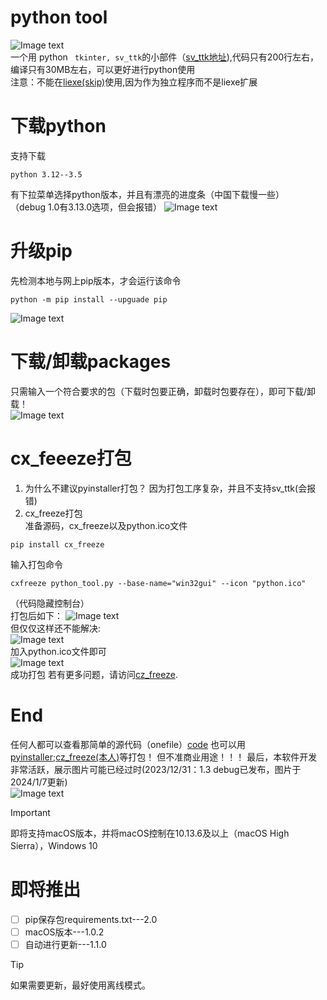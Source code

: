 # python tool
![Image text](https://github.com/githubtohaoyangli/python_tool/blob/main/image/wg.png?raw=true)  
一个用 python `` tkinter, sv_ttk``的小部件（[sv_ttk地址](https://github.com/rdbende/Sun-Valley-ttk-theme)),代码只有200行左右，编译只有30MB左右，可以更好进行python使用  
注意：不能在[liexe(skip)](https://github.com/githubtohaoyangli/liexe-skip-download)使用,因为作为独立程序而不是liexe扩展
# 下载python
支持下载  
```commandline
python 3.12--3.5
```
有下拉菜单选择python版本，并且有漂亮的进度条（中国下载慢一些）  
（debug 1.0有3.13.0选项，但会报错）
![Image text](https://github.com/githubtohaoyangli/python_tool/blob/main/image/download.png?raw=true) 
# 升级pip
先检测本地与网上pip版本，才会运行该命令
```commandline
python -m pip install --upguade pip
```
![Image text](https://github.com/githubtohaoyangli/python_tool/blob/main/image/pip.png?raw=true)  
# 下载/卸载packages
只需输入一个符合要求的包（下载时包要正确，卸载时包要存在），即可下载/卸载！  
![Image text](https://github.com/githubtohaoyangli/python_tool/blob/main/image/install.png?raw=true)
# cx_feeeze打包
1. 为什么不建议pyinstaller打包？
因为打包工序复杂，并且不支持sv_ttk(会报错)
2. cx_freeze打包  
准备源码，cx_freeze以及python.ico文件
```commandline
pip install cx_freeze
```
输入打包命令  
````commandline
cxfreeze python_tool.py --base-name="win32gui" --icon "python.ico"
````
（代码隐藏控制台）  
打包后如下： 
![Image text](https://github.com/githubtohaoyangli/python_tool/blob/main/image/exe.png?raw=true)  
但仅仅这样还不能解决:  
![Image text](https://github.com/githubtohaoyangli/python_tool/blob/main/image/ERROR.png?raw=true)  
加入python.ico文件即可  
![Image text](https://github.com/githubtohaoyangli/python_tool/blob/main/image/right.png?raw=true)  
成功打包
若有更多问题，请访问[cz_freeze](https://github.com/marcelotduarte/cx_Freeze).
# End
任何人都可以查看那简单的源代码（onefile）[code](https://github.com/githubtohaoyangli/python_tool)
也可以用[pyinstaller](https://github.com/pyinstaller/pyinstaller);[cz_freeze(本人)](https://github.com/marcelotduarte/cx_Freeze)等打包！
但不准商业用途！！！
最后，本软件开发非常活跃，展示图片可能已经过时(2023/12/31：1.3 debug已发布，图片于2024/1/7更新)  
![Image text](https://github.com/githubtohaoyangli/python_tool/blob/main/image/python.ico?raw=true)
> [!IMPORTANT]
> 即将支持macOS版本，并将macOS控制在10.13.6及以上（macOS High Sierra），Windows 10
# 即将推出
- [ ] pip保存包requirements.txt---2.0
- [ ] macOS版本---1.0.2
- [ ] 自动进行更新---1.1.0
>[!TIP]
>如果需要更新，最好使用离线模式。
